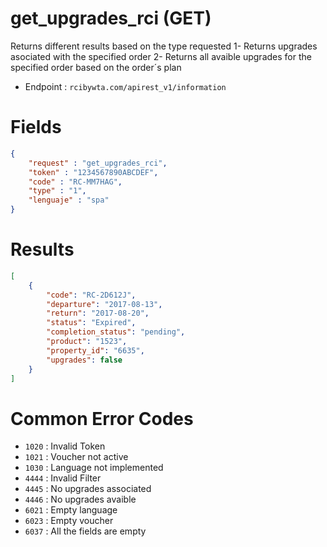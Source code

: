 # get_upgrades_rci (GET)

Returns different results based on the type requested
1- Returns upgrades asociated with the specified order
2- Returns all avaible upgrades for the specified order based on the order´s plan

* Endpoint : ```rcibywta.com/apirest_v1/information```

# Fields

```JSON
{
    "request" : "get_upgrades_rci",
    "token" : "1234567890ABCDEF",
    "code" : "RC-MM7HAG",
    "type" : "1",
    "lenguaje" : "spa"
}
```

# Results

```JSON
[
    {
        "code": "RC-2D612J",
        "departure": "2017-08-13",
        "return": "2017-08-20",
        "status": "Expired",
        "completion_status": "pending",
        "product": "1523",
        "property_id": "6635",
        "upgrades": false
    }
]
```

# Common Error Codes

* ```1020``` : Invalid Token
* ```1021``` : Voucher not active
* ```1030``` : Language not implemented
* ```4444``` : Invalid Filter
* ```4445``` : No upgrades associated
* ```4446``` : No upgrades avaible
* ```6021``` : Empty language
* ```6023``` : Empty voucher
* ```6037``` : All the fields are empty
